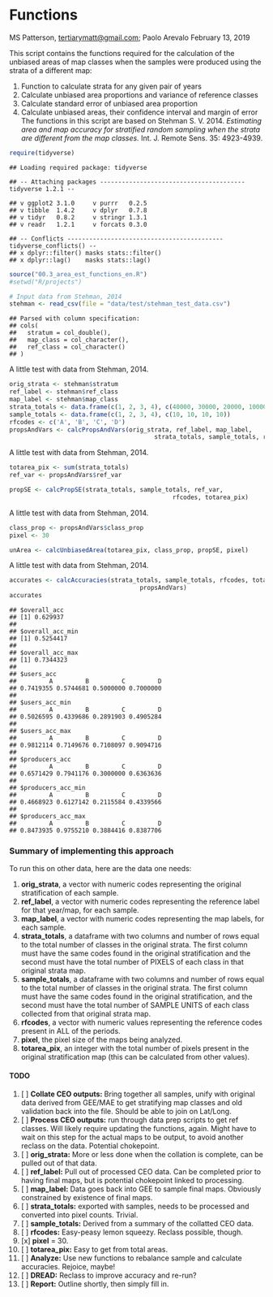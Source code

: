Functions
================
MS Patterson, <tertiarymatt@gmail.com>; Paolo Arevalo
February 13, 2019

This script contains the functions required for the calculation of the unbiased areas of map classes when the samples were produced using the strata of a different map:
1. Function to calculate strata for any given pair of years
1. Calculate unbiased area proportions and variance of reference classes
1. Calculate standard error of unbiased area proportion
1. Calculate unbiased areas, their confidence interval and margin of error
The functions in this script are based on Stehman S. V. 2014. *Estimating area and map accuracy for stratified random sampling when the strata are different from the map classes.* Int. J. Remote Sens. 35: 4923-4939.

``` r
require(tidyverse)
```

    ## Loading required package: tidyverse

    ## -- Attaching packages ---------------------------------------- tidyverse 1.2.1 --

    ## v ggplot2 3.1.0     v purrr   0.2.5
    ## v tibble  1.4.2     v dplyr   0.7.8
    ## v tidyr   0.8.2     v stringr 1.3.1
    ## v readr   1.2.1     v forcats 0.3.0

    ## -- Conflicts ------------------------------------------- tidyverse_conflicts() --
    ## x dplyr::filter() masks stats::filter()
    ## x dplyr::lag()    masks stats::lag()

``` r
source("00.3_area_est_functions_en.R")
#setwd("R/projects")

# Input data from Stehman, 2014
stehman <- read_csv(file = "data/test/stehman_test_data.csv")
```

    ## Parsed with column specification:
    ## cols(
    ##   stratum = col_double(),
    ##   map_class = col_character(),
    ##   ref_class = col_character()
    ## )

A little test with data from Stehman, 2014.

``` r
orig_strata <- stehman$stratum
ref_label <- stehman$ref_class
map_label <- stehman$map_class
strata_totals <- data.frame(c(1, 2, 3, 4), c(40000, 30000, 20000, 10000))
sample_totals <- data.frame(c(1, 2, 3, 4), c(10, 10, 10, 10))
rfcodes <- c('A', 'B', 'C', 'D')
propsAndVars <- calcPropsAndVars(orig_strata, ref_label, map_label, 
                                        strata_totals, sample_totals, rfcodes)
```

A little test with data from Stehman, 2014.

``` r
totarea_pix <- sum(strata_totals)
ref_var <- propsAndVars$ref_var

propSE <- calcPropSE(strata_totals, sample_totals, ref_var, 
                                             rfcodes, totarea_pix)
```

A little test with data from Stehman, 2014.

``` r
class_prop <- propsAndVars$class_prop
pixel <- 30

unArea <- calcUnbiasedArea(totarea_pix, class_prop, propSE, pixel)
```

A little test with data from Stehman, 2014.

``` r
accurates <- calcAccuracies(strata_totals, sample_totals, rfcodes, totarea_pix,
                                    propsAndVars)
accurates
```

    ## $overall_acc
    ## [1] 0.629937
    ## 
    ## $overall_acc_min
    ## [1] 0.5254417
    ## 
    ## $overall_acc_max
    ## [1] 0.7344323
    ## 
    ## $users_acc
    ##         A         B         C         D 
    ## 0.7419355 0.5744681 0.5000000 0.7000000 
    ## 
    ## $users_acc_min
    ##         A         B         C         D 
    ## 0.5026595 0.4339686 0.2891903 0.4905284 
    ## 
    ## $users_acc_max
    ##         A         B         C         D 
    ## 0.9812114 0.7149676 0.7108097 0.9094716 
    ## 
    ## $producers_acc
    ##         A         B         C         D 
    ## 0.6571429 0.7941176 0.3000000 0.6363636 
    ## 
    ## $producers_acc_min
    ##         A         B         C         D 
    ## 0.4668923 0.6127142 0.2115584 0.4339566 
    ## 
    ## $producers_acc_max
    ##         A         B         C         D 
    ## 0.8473935 0.9755210 0.3884416 0.8387706

### Summary of implementing this approach

To run this on other data, here are the data one needs:
1. **orig\_strata**, a vector with numeric codes representing the original stratification of each sample.
2. **ref\_label**, a vector with numeric codes representing the reference label for that year/map, for each sample.
3. **map\_label**, a vector with numeric codes representing the map labels, for each sample.
4. **strata\_totals**, a dataframe with two columns and number of rows equal to the total number of classes in the original strata. The first column must have the same codes found in the original stratification and the second must have the total number of PIXELS of each class in that original strata map.
5. **sample\_totals**, a dataframe with two columns and number of rows equal to the total number of classes in the original strata. The first column must have the same codes found in the original stratification, and the second must have the total number of SAMPLE UNITS of each class collected from that original strata map.
6. **rfcodes**, a vector with numeric values representing the reference codes present in ALL of the periods.
7. **pixel**, the pixel size of the maps being analyzed.
8. **totarea\_pix**, an integer with the total number of pixels present in the original stratification map (this can be calculated from other values).

#### TODO

1.  \[ \] **Collate CEO outputs:** Bring together all samples, unify with original data derived from GEE/MAE to get stratifying map classes and old validation back into the file. Should be able to join on Lat/Long.
2.  \[ \] **Process CEO outputs:** run through data prep scripts to get ref classes. Will likely require updating the functions, again. Might have to wait on this step for the actual maps to be output, to avoid another reclass on the data. Potential chokepoint.
3.  \[ \] **orig\_strata:** More or less done when the collation is complete, can be pulled out of that data.
4.  \[ \] **ref\_label:** Pull out of processed CEO data. Can be completed prior to having final maps, but is potential chokepoint linked to processing.
5.  \[ \] **map\_label:** Data goes back into GEE to sample final maps. Obviously constrained by existence of final maps.
6.  \[ \] **strata\_totals:** exported with samples, needs to be processed and converted into pixel counts. Trivial.
7.  \[ \] **sample\_totals:** Derived from a summary of the collatted CEO data.
8.  \[ \] **rfcodes:** Easy-peasy lemon squeezy. Reclass possible, though.
9.  \[x\] **pixel** = 30.
10. \[ \] **totarea\_pix:** Easy to get from total areas.
11. \[ \] **Analyze:** Use new functions to rebalance sample and calculate accuracies. Rejoice, maybe!
12. \[ \] **DREAD:** Reclass to improve accuracy and re-run?
13. \[ \] **Report:** Outline shortly, then simply fill in.
